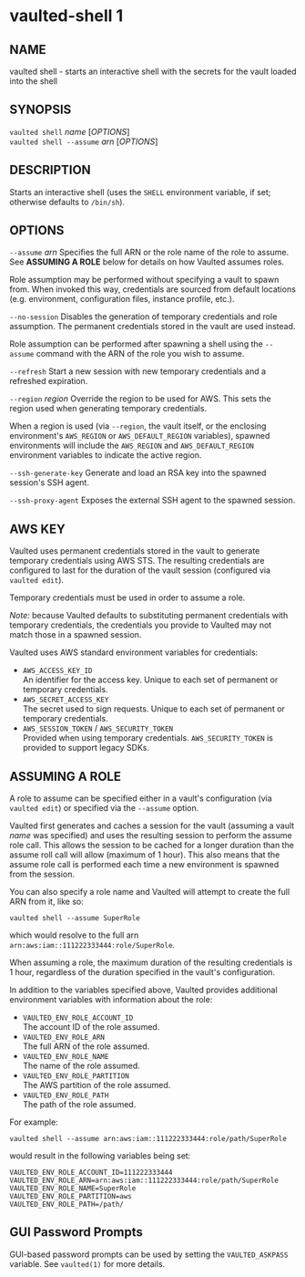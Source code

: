 vaulted-shell 1
===============

NAME
----

vaulted shell - starts an interactive shell with the secrets for the vault loaded into the shell

SYNOPSIS
--------

`vaulted shell` *name* [*OPTIONS*]  
`vaulted shell --assume` *arn* [*OPTIONS*]

DESCRIPTION
-----------

Starts an interactive shell (uses the `SHELL` environment variable, if set;
otherwise defaults to `/bin/sh`).

OPTIONS
-------

`--assume` *arn*
  Specifies the full ARN or the role name of the role to assume. See
  **ASSUMING A ROLE** below for details on how Vaulted assumes roles.

  Role assumption may be performed without specifying a vault to spawn from.
  When invoked this way, credentials are sourced from default locations (e.g.
  environment, configuration files, instance profile, etc.).

`--no-session`
  Disables the generation of temporary credentials and role assumption. The
  permanent credentials stored in the vault are used instead.

  Role assumption can be performed after spawning a shell using the `--assume`
  command with the ARN of the role you wish to assume.

`--refresh`
  Start a new session with new temporary credentials and a refreshed expiration.

`--region` *region*
  Override the region to be used for AWS. This sets the region used when
  generating temporary credentials.

  When a region is used (via `--region`, the vault itself, or the enclosing
  environment's `AWS_REGION` or `AWS_DEFAULT_REGION` variables), spawned
  environments will include the `AWS_REGION` and `AWS_DEFAULT_REGION`
  environment variables to indicate the active region.

`--ssh-generate-key`
  Generate and load an RSA key into the spawned session's SSH agent.

`--ssh-proxy-agent`
  Exposes the external SSH agent to the spawned session.

AWS KEY
-------

[comment]: # (WHEN MODIFYING THESE DOCS, ALSO UPDATE: vaulted-env.1.md and
vaulted-exec.1.md)

Vaulted uses permanent credentials stored in the vault to generate temporary
credentials using AWS STS. The resulting credentials are configured to last for
the duration of the vault session (configured via `vaulted edit`).

Temporary credentials must be used in order to assume a role.

*Note:* because Vaulted defaults to substituting permanent credentials with
temporary credentials, the credentials you provide to Vaulted may not match
those in a spawned session.

Vaulted uses AWS standard environment variables for credentials:

 * `AWS_ACCESS_KEY_ID`  
   An identifier for the access key. Unique to each set of permanent or
   temporary credentials.
 * `AWS_SECRET_ACCESS_KEY`  
   The secret used to sign requests. Unique to each set of permanent or
   temporary credentials.
 * `AWS_SESSION_TOKEN` / `AWS_SECURITY_TOKEN`  
   Provided when using temporary credentials. `AWS_SECURITY_TOKEN` is provided
   to support legacy SDKs.

ASSUMING A ROLE
---------------

[comment]: # (WHEN MODIFYING THESE DOCS, ALSO UPDATE: vaulted-env.1.md and
vaulted-exec.1.md)

A role to assume can be specified either in a vault's configuration (via
`vaulted edit`) or specified via the `--assume` option.

Vaulted first generates and caches a session for the vault (assuming a vault
*name* was specified) and uses the resulting session to perform the assume role
call. This allows the session to be cached for a longer duration than the assume
roll call will allow (maximum of 1 hour). This also means that the assume role
call is performed each time a new environment is spawned from the session.

You can also specify a role name and Vaulted will attempt
to create the full ARN from it, like so:

```
vaulted shell --assume SuperRole
```

which would resolve to the full arn `arn:aws:iam::111222333444:role/SuperRole`.

When assuming a role, the maximum duration of the resulting credentials is 1
hour, regardless of the duration specified in the vault's configuration.

In addition to the variables specified above, Vaulted provides additional
environment variables with information about the role:

 * `VAULTED_ENV_ROLE_ACCOUNT_ID`  
   The account ID of the role assumed.
 * `VAULTED_ENV_ROLE_ARN`  
   The full ARN of the role assumed.
 * `VAULTED_ENV_ROLE_NAME`  
   The name of the role assumed.
 * `VAULTED_ENV_ROLE_PARTITION`  
   The AWS partition of the role assumed.
 * `VAULTED_ENV_ROLE_PATH`  
   The path of the role assumed.

For example:

```
vaulted shell --assume arn:aws:iam::111222333444:role/path/SuperRole
```

would result in the following variables being set:

```
VAULTED_ENV_ROLE_ACCOUNT_ID=111222333444
VAULTED_ENV_ROLE_ARN=arn:aws:iam::111222333444:role/path/SuperRole
VAULTED_ENV_ROLE_NAME=SuperRole
VAULTED_ENV_ROLE_PARTITION=aws
VAULTED_ENV_ROLE_PATH=/path/
```

GUI Password Prompts
--------------------

GUI-based password prompts can be used by setting the `VAULTED_ASKPASS`
variable. See `vaulted(1)` for more details.
